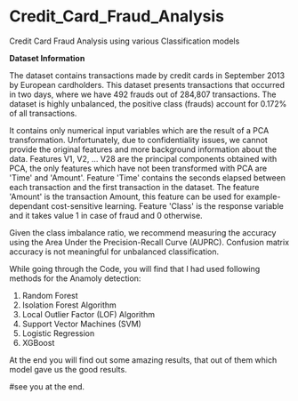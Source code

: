 # Credit_Card_Fraud_Analysis
Credit Card Fraud Analysis using various Classification models

**Dataset Information**

The dataset contains transactions made by credit cards in September 2013 by European cardholders. This dataset presents transactions that occurred in two days, where we have 492 frauds out of 284,807 transactions. The dataset is highly unbalanced, the positive class (frauds) account for 0.172% of all transactions.

It contains only numerical input variables which are the result of a PCA transformation. Unfortunately, due to confidentiality issues, we cannot provide the original features and more background information about the data. Features V1, V2, … V28 are the principal components obtained with PCA, the only features which have not been transformed with PCA are 'Time' and 'Amount'. Feature 'Time' contains the seconds elapsed between each transaction and the first transaction in the dataset. The feature 'Amount' is the transaction Amount, this feature can be used for example-dependant cost-sensitive learning. Feature 'Class' is the response variable and it takes value 1 in case of fraud and 0 otherwise.

Given the class imbalance ratio, we recommend measuring the accuracy using the Area Under the Precision-Recall Curve (AUPRC). Confusion matrix accuracy is not meaningful for unbalanced classification.


While going through the Code, you will find that I had used following methods for the Anamoly detection:
1. Random Forest
2. Isolation Forest Algorithm
3. Local Outlier Factor (LOF) Algorithm
4. Support Vector Machines (SVM)
5. Logistic Regression
6. XGBoost

At the end you will find out some amazing results, that out of them which model gave us the good results.

#see you at the end.
